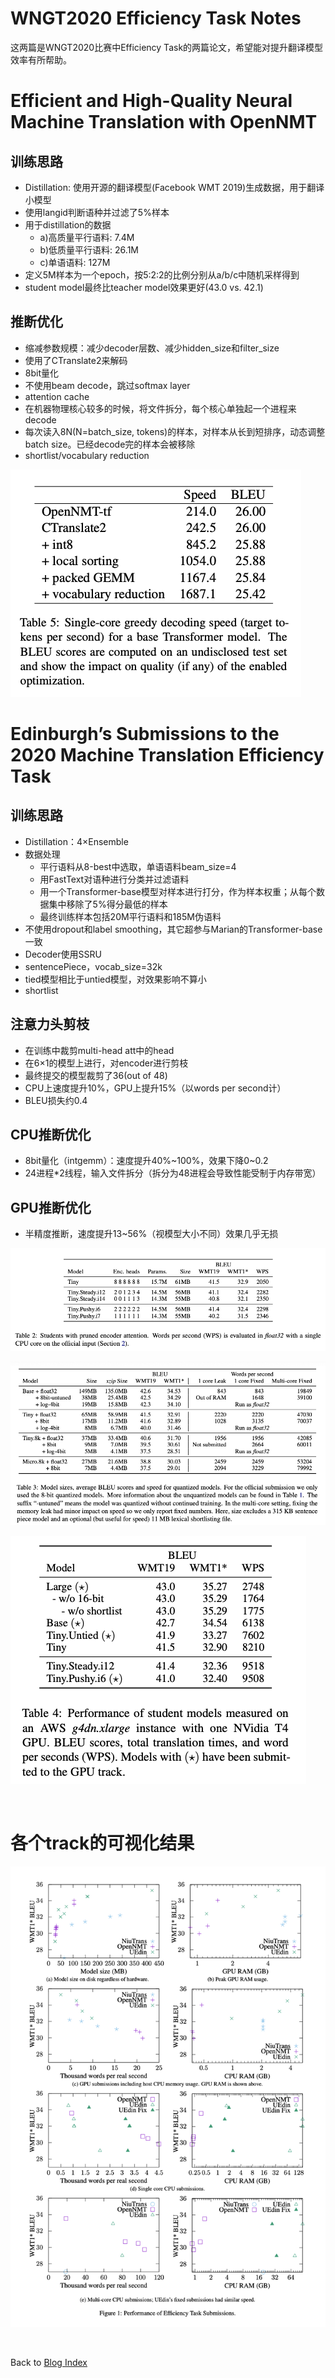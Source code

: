 # WNGT2020 Efficiency Task Notes

这两篇是WNGT2020比赛中Efficiency Task的两篇论文，希望能对提升翻译模型效率有所帮助。

# Efficient and High-Quality Neural Machine Translation with OpenNMT

## 训练思路

- Distillation: 使用开源的翻译模型(Facebook WMT 2019)生成数据，用于翻译小模型
- 使用langid判断语种并过滤了5%样本
- 用于distillation的数据
    - a)高质量平行语料: 7.4M
    - b)低质量平行语料: 26.1M
    - c)单语语料: 127M
- 定义5M样本为一个epoch，按5:2:2的比例分别从a/b/c中随机采样得到
- student model最终比teacher model效果更好(43.0 vs. 42.1)

## 推断优化

- 缩减参数规模：减少decoder层数、减少hidden_size和filter_size
- 使用了CTranslate2来解码
- 8bit量化
- 不使用beam decode，跳过softmax layer
- attention cache
- 在机器物理核心较多的时候，将文件拆分，每个核心单独起一个进程来decode
- 每次读入8N(N=batch_size, tokens)的样本，对样本从长到短排序，动态调整batch size。已经decode完的样本会被移除
- shortlist/vocabulary reduction

![WNGT-onmt-fg1](WNGT-onmt-fg1.png)


# Edinburgh’s Submissions to the 2020 Machine Translation Efficiency Task
## 训练思路

- Distillation：4×Ensemble 
- 数据处理
    - 平行语料从8-best中选取，单语语料beam_size=4
    - 用FastText对语种进行分类并过滤语料
    - 用一个Transformer-base模型对样本进行打分，作为样本权重；从每个数据集中移除了5%得分最低的样本
    - 最终训练样本包括20M平行语料和185M伪语料
- 不使用dropout和label smoothing，其它超参与Marian的Transformer-base一致
- Decoder使用SSRU
- sentencePiece，vocab_size=32k
- tied模型相比于untied模型，对效果影响不算小
- shortlist

## 注意力头剪枝

- 在训练中裁剪multi-head att中的head
- 在6×1的模型上进行，对encoder进行剪枝
- 最终提交的模型裁剪了36(out of 48)
- CPU上速度提升10%，GPU上提升15%（以words per second计）
- BLEU损失约0.4

## CPU推断优化

- 8bit量化（intgemm）：速度提升40%~100%，效果下降0~0.2
- 24进程*2线程，输入文件拆分（拆分为48进程会导致性能受制于内存带宽）

## GPU推断优化

- 半精度推断，速度提升13~56%（视模型大小不同）效果几乎无损

![WNGT-ed-fg1](WNGT-ed-fg1.png)

![WNGT-ed-fg2](WNGT-ed-fg2.png)

![WNGT-ed-fg3](WNGT-ed-fg3.png)

 
# 各个track的可视化结果

![WNGT-track](WNGT-track.png)

 

Back to [Blog Index](../index)
